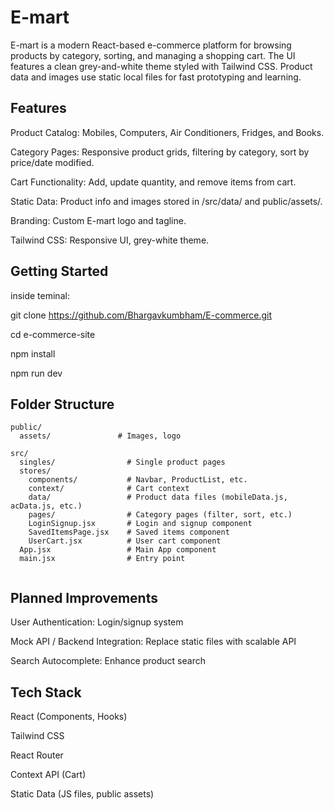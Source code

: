 # E-mart

E-mart is a modern React-based e-commerce platform for browsing products by category, sorting, and managing a shopping cart. The UI features a clean grey-and-white theme styled with Tailwind CSS. Product data and images use static local files for fast prototyping and learning.

## Features

Product Catalog:
Mobiles, Computers, Air Conditioners, Fridges, and Books.

Category Pages:
Responsive product grids, filtering by category, sort by price/date modified.

Cart Functionality:
Add, update quantity, and remove items from cart.

Static Data:
Product info and images stored in /src/data/ and public/assets/.

Branding:
Custom E-mart logo and tagline.

Tailwind CSS:
Responsive UI, grey-white theme.

## Getting Started
inside teminal:

git clone https://github.com/Bhargavkumbham/E-commerce.git

cd e-commerce-site

npm install

npm run dev

## Folder Structure

```
public/
  assets/               # Images, logo

src/
  singles/                # Single product pages
  stores/
    components/           # Navbar, ProductList, etc.
    context/              # Cart context
    data/                 # Product data files (mobileData.js, acData.js, etc.)
    pages/                # Category pages (filter, sort, etc.)
    LoginSignup.jsx       # Login and signup component
    SavedItemsPage.jsx    # Saved items component
    UserCart.jsx          # User cart component
  App.jsx                 # Main App component
  main.jsx                # Entry point


```

## Planned Improvements

User Authentication: Login/signup system

Mock API / Backend Integration: Replace static files with scalable API

Search Autocomplete: Enhance product search

## Tech Stack

React (Components, Hooks)

Tailwind CSS

React Router

Context API (Cart)

Static Data (JS files, public assets)